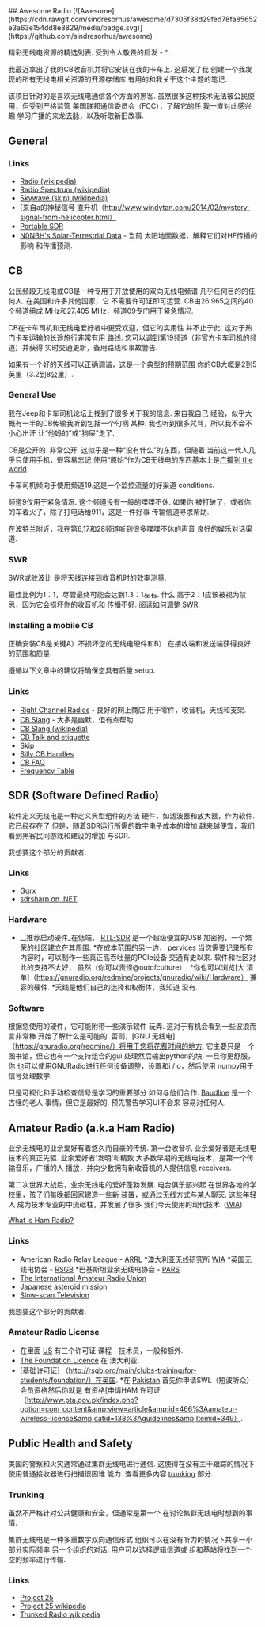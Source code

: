<div class="github-widget" data-repo="kyleterry/awesome-radio"></div>
## Awesome Radio [![Awesome](https://cdn.rawgit.com/sindresorhus/awesome/d7305f38d29fed78fa85652e3a63e154dd8e8829/media/badge.svg)](https://github.com/sindresorhus/awesome)

 精彩无线电资源的精选列表.  受到令人敬畏的启发 -  *.

 我最近拿出了我的CB收音机并将它安装在我的卡车上.  这启发了我
创建一个我发现的所有无线电相关资源的开源存储库
有用的和我关于这个主题的笔记.

该项目针对的是喜欢无线电通信各个方面的黑客.
虽然很多这种技术无法被公民使用，但受到严格监管
 美国联邦通信委员会（FCC），了解它的任  我一直对此感兴趣
学习广播的来龙去脉，以及听取新旧故事.

## General

### Links

* [Radio (wikipedia)](http://en.wikipedia.org/wiki/Radio)
* [Radio Spectrum (wikipedia)](http://en.wikipedia.org/wiki/Radio_spectrum)
* [Skywave (skip) (wikipedia)](http://en.wikipedia.org/wiki/Skywave)
* [来自a的神秘信号
  直升机（http://www.windytan.com/2014/02/mystery-signal-from-helicopter.html）
* [Portable SDR](http://hackaday.io/project/1538-PortableSDR)
* [N0NBH's Solar-Terrestrial Data](http://www.hamqsl.com/solar2.html) - 当前
太阳地面数据，解释它们对HF传播的影响
和传播预测.

## CB

公民频段无线电或CB是一种专用于开放使用的双向无线电频谱
 几乎任何目的的任何人.  在美国和许多其他国家，它
 不需要许可证即可运营.  CB由26.965之间的40个频道组成
MHz和27.405 MHz，频道09专门用于紧急情况.

CB在卡车司机和无线电爱好者中更受欢迎，但它的实用性
 并不止于此.  这对于热门卡车运输的长途旅行非常有用
 路线.  您可以调到第19频道（非官方卡车司机的频道）并获得
实时交通更新，备用路线和事故警告.

如果有一个好的天线可以正确调谐，这是一个典型的预期范围
你的CB大概是2到5英里（3.2到8公里）.

### General Use

 我在Jeep和卡车司机论坛上找到了很多关于我的信息.  来自我自己
经验，似乎大概有一半的CB传输我听到包括一个句柄
 某种.  我也听到很多咒骂，所以我不会不小心出汗
让“他妈的”或“狗屎”走了.

 CB是公开的.  非常公开.  这似乎是一种“没有什么”的东西，但随着
当前这一代人几乎只使用手机，很容易忘记
使用“原始”作为CB无线电的东西基本上是[广播到
the world](http://en.wikipedia.org/wiki/Citizens_band_radio#Working_skip).

卡车司机倾向于使用频道19.这是一个监控流量的好渠道
conditions.

 频道9仅用于紧急情况.  这个频道没有一般的喋喋不休.  如果你
被打破了，或者你的车着火了，除了打电话给911，这是一件好事
传输信道寻求帮助.

在波特兰附近，我在第6,17和28频道听到很多喋喋不休的声音
良好的娱乐对话渠道.

### SWR

[SWR](http://en.wikipedia.org/wiki/Standing_wave_ratio)或驻波比
是将天线连接到收音机时的效率测量.

 最佳比例为1：1，尽管最终可能会达到1.3：1左右.  什么
高于2：1应该被视为禁忌，因为它会损坏你的收音机和
 传播不好.  阅读[如何调整
SWR](http://www.rightchannelradios.com/tuning-cb-antenna-adjusting-swr).

### Installing a mobile CB

正确安装CB是关键A）不损坏您的无线电硬件和B）
在接收端和发送端获得良好的范围和质量.

遵循以下文章中的建议将确保您具有质量
setup.

### Links

* [Right Channel Radios](http://www.rightchannelradios.com/) - 良好的网上商店
用于零件，收音机，天线和支架.
* [CB Slang](http://www.cbslang.com/) - 大多是幽默，但有点帮助.
* [CB Slang (wikipedia)](http://en.wikipedia.org/wiki/List_of_CB_slang)
* [CB Talk and etiquette](http://www.jeepforum.com/forum/f8/cb-radio-etiquette-jeep-trail-1169815/)
* [Skip](http://cbradiomagazine.com/Articles/How%20to%20Shoot%20Skip.htm)
* [Silly CB Handles](http://www.somethingawful.com/news/cb-handles/)
* [CB FAQ](http://www.advancedspecialties.net/cb-radio-faq.htm)
* [Frequency Table](http://www.radioreference.com/apps/db/?aid=7731)

## SDR (Software Defined Radio)

软件定义无线电是一种定义典型组件的方法
 硬件，如滤波器和放大器，作为软件.  它已经存在了
但是，随着SDR运行所需的数字电子成本的增加
越来越便宜，我们看到黑客民间游戏和建设的增加
与SDR.

我想要这个部分的贡献者.

### Links

* [Gqrx](http://gqrx.dk/)
* [sdrsharp on .NET](http://sdrsharp.com)

### Hardware
* __推荐启动硬件_在低端，
  [RTL-SDR](http://sdr.osmocom.org/trac/wiki/rtl-sdr) 是一个超级便宜的USB
  加密狗，一个繁荣的社区建立在其周围.
*在成本范围的另一边， [pervices](http://www.pervices.com/)
  当您需要记录所有内容时，可以制作一些真正高吞吐量的PCIe设备
   交通有史以来.  软件和社区对此的支持不太好，
  虽然（你可以责怪@outofculture）.
*你也可以浏览[大
  清单]（https://gnuradio.org/redmine/projects/gnuradio/wiki/Hardware）
  兼容的硬件.
*天线是他们自己的选择和权衡体，我知道
  没有.

### Software
根据您使用的硬件，它可能附带一些演示软件
 玩弄.  这对于有机会看到一些波浪而言非常棒
 开始了解什么是可能的.  否则，[GNU
无线电]（https://gnuradio.org/redmine/）将用于您将花费时间的地方.
它主要只是一个图书馆，但它也有一个支持组合的gui
 处理然后输出python的块.  一旦你更舒服，你
也可以使用GNURadio进行任何设备调整，设置和i / o，然后使用
numpy用于信号处理数学.

只是可视化和手动检查信号是学习的重要部分
如何与他们合作. [Baudline](http://www.baudline.com/) 是一个古怪的老人
 事情，但它是最好的.  预先警告学习UI不会来
容易对任何人.

## Amateur Radio (a.k.a Ham Radio)

 业余无线电的业余爱好有着悠久而自豪的传统.  第一台收音机
 业余爱好者是无线电技术的真正先驱.  业余爱好者&#39;发明&#39;和精致
大多数早期的无线电技术，是第一个传输音乐，广播的人
播放，并向少数拥有新收音机的人提供信息
receivers.

 第二次世界大战后，业余无线电的爱好蓬勃发展.  电台俱乐部兴起
在世界各地的学校里，孩子们每晚都回家建造一些新
 装置，或通过无线方式与某人聊天.  这些年轻人
成为技术专业的中流砥柱，并发展了很多
我们今天使用的现代技术.
([WIA](http://www.wia.org.au/licenses/foundation/about/))

[What is Ham Radio?](http://www.arrl.org/what-is-ham-radio)

### Links

* American Radio Relay League - [ARRL](http://www.arrl.org/)
*澳大利亚无线研究所 [WIA](http://www.wia.org.au/)
*英国无线电协会 -  [RSGB](http://rsgb.org/)
*巴基斯坦业余无线电协会 -  [PARS](http://www.pakhams.com/)
* [The International Amateur Radio Union](http://www.iaru.org/)
* [Japanese asteroid mission](http://www.arrl.org/news/amateur-radio-transponder-will-accompany-japanese-asteroid-mission-into-deep-space)
* [Slow-scan Television](https://en.wikipedia.org/wiki/Slow-scan_television)

我想要这个部分的贡献者.

### Amateur Radio License

* 在里面 [US](http://www.arrl.org/getting-licensed) 有三个许可证
  课程 - 技术员，一般和额外.
* [The Foundation Licence](http://www.wia.org.au/licenses/foundation/about/) 在
  澳大利亚.
* [基础许可证]
  （http://rsgb.org/main/clubs-training/for-students/foundation/）在英国.
*在
  [Pakistan](http://www.pakhams.com/index.php?option=com_content&view=article&id=75&Itemid=92)
  首先你申请SWL（短波听众）会员资格然后你就是
  有资格[申请HAM
  许可证（http://www.pta.gov.pk/index.php?option=com_content&amp;view=article&amp;id=466%3Aamateur-wireless-license&amp;catid=138%3Aguidelines&amp;Itemid=349）.

## Public Health and Safety

美国的警察和火灾通常通过集群无线电进行通信.
这使得在没有主干跟踪的情况下使用普通接收器进行扫描很困难
 能力.  查看更多内容 [trunking](#trunking) 部分.

### Trunking

虽然不严格针对公共健康和安全，但通常是第一个
在讨论集群无线电时想到的事情.

集群无线电是一种多重数字双向通信形式
组织可以在没有听力的情况下共享一小部分实际频率
 另一个组织的对话.  用户可以选择逻辑信道或
组和基站将找到一个空的频率进行传输.

### Links

* [Project 25](http://www.project25.org/)
* [Project 25 wikipedia](http://en.wikipedia.org/wiki/Project_25)
* [Trunked Radio wikipedia](http://en.wikipedia.org/wiki/Trunked_radio_system)
